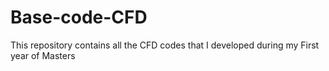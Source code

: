 # Base-code-CFD
This repository contains all the CFD codes that I developed during my First year of Masters

